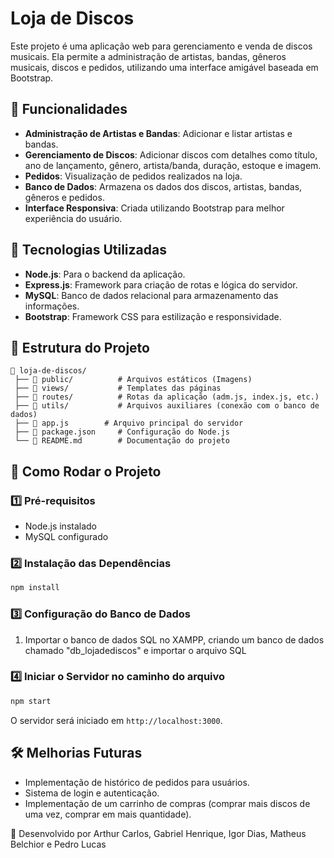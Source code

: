# Loja de Discos

Este projeto é uma aplicação web para gerenciamento e venda de discos musicais. Ela permite a administração de artistas, bandas, gêneros musicais, discos e pedidos, utilizando uma interface amigável baseada em Bootstrap.

## 📌 Funcionalidades

- **Administração de Artistas e Bandas**: Adicionar e listar artistas e bandas.
- **Gerenciamento de Discos**: Adicionar discos com detalhes como título, ano de lançamento, gênero, artista/banda, duração, estoque e imagem.
- **Pedidos**: Visualização de pedidos realizados na loja.
- **Banco de Dados**: Armazena os dados dos discos, artistas, bandas, gêneros e pedidos.
- **Interface Responsiva**: Criada utilizando Bootstrap para melhor experiência do usuário.

## 🚀 Tecnologias Utilizadas

- **Node.js**: Para o backend da aplicação.
- **Express.js**: Framework para criação de rotas e lógica do servidor.
- **MySQL**: Banco de dados relacional para armazenamento das informações.
- **Bootstrap**: Framework CSS para estilização e responsividade.

## 📂 Estrutura do Projeto

```
📁 loja-de-discos/
 ├── 📁 public/          # Arquivos estáticos (Imagens)
 ├── 📁 views/           # Templates das páginas
 ├── 📁 routes/          # Rotas da aplicação (adm.js, index.js, etc.)
 ├── 📁 utils/           # Arquivos auxiliares (conexão com o banco de dados)
 ├── 📄 app.js        # Arquivo principal do servidor
 ├── 📄 package.json     # Configuração do Node.js
 └── 📄 README.md        # Documentação do projeto
```

## 🎯 Como Rodar o Projeto

### 1️⃣ Pré-requisitos

- Node.js instalado
- MySQL configurado

### 2️⃣ Instalação das Dependências

```sh
npm install
```

### 3️⃣ Configuração do Banco de Dados

1. Importar o banco de dados SQL no XAMPP, criando um banco de dados chamado "db_lojadediscos" e importar o arquivo SQL

### 4️⃣ Iniciar o Servidor no caminho do arquivo

```sh
npm start
```

O servidor será iniciado em `http://localhost:3000`.

## 🛠 Melhorias Futuras

- Implementação de histórico de pedidos para usuários.
- Sistema de login e autenticação.
- Implementação de um carrinho de compras (comprar mais discos de uma vez, comprar em mais quantidade).

📌 Desenvolvido por Arthur Carlos, Gabriel Henrique, Igor Dias, Matheus Belchior e Pedro Lucas

